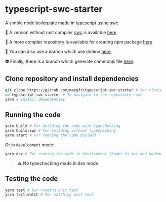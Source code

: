 # typescript-swc-starter

A simple node boilerplate made in typescript using swc.

👻 A version without rust compiler [swc](https://swc.rs/) is available [here](https://github.com/maxgfr/boilerplate-typescript-node).

🤖 A more complex repository is available for creating npm package [here](https://github.com/maxgfr/typescript-boilerplate-package).

👾 You can also use a branch which use dotenv [here](https://github.com/maxgfr/typescript-swc-starter/tree/with-dotenv).

👽 Finally, there is a branch which generate commonjs file [here](https://github.com/maxgfr/typescript-swc-starter/tree/cjs).

## Clone repository and install dependencies

```sh
git clone https://github.com/maxgfr/typescript-swc-starter # For cloning the repository
cd typescript-swc-starter # To navigate to the repository root
yarn # Install dependencies
```

## Running the code

```sh
yarn build # For building the code with typechecking
yarn build:swc # For building without typechecking
yarn start # For running the code builded
```

Or in `development` mode:

```sh
yarn dev # For running the code in development thanks to swc and nodemon
```

> **:warning: No typechecking made in dev mode**

## Testing the code

```sh
yarn test # For running unit test
yarn test:watch # For watching unit test
```
